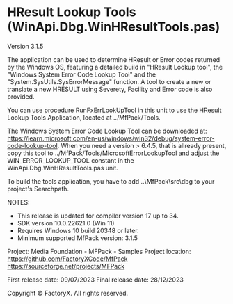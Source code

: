 # HResult Lookup Tools (WinApi.Dbg.WinHResultTools.pas)
Version 3.1.5 

The application can be used to determine HResult or Error codes returned by the Windows OS,
featuring a detailed build in "HResult Lookup tool", the "Windows System Error Code Lookup Tool" and
the "System.SysUtils.SysErrorMessage" function.
A tool to create a new or translate a new HRESULT using Severety, Facility and Error code is also provided.

You can use procedure RunFxErrLookUpTool in this unit to use the HResult Lookup Tools Application,
located at ../MfPack/Tools.  

The Windows System Error Code Lookup Tool can be downloaded at:
  https://learn.microsoft.com/en-us/windows/win32/debug/system-error-code-lookup-tool.
When you need a version > 6.4.5, that is allready present, copy this tool 
to ../MfPack/Tools/MicrosoftErrorLookupTool and adjust the WIN_ERROR_LOOKUP_TOOL constant in
the WinApi.Dbg.WinHResultTools.pas unit.

To build the tools application, you have to add ..\MfPack\src\dbg to your project's Searchpath.

NOTES: 
 - This release is updated for compiler version 17 up to 34.
 - SDK version 10.0.22621.0 (Win 11)
 - Requires Windows 10 build 20348 or later.
 - Minimum supported MfPack version: 3.1.5

Project: Media Foundation - MFPack - Samples
Project location: https://github.com/FactoryXCode/MfPack
                  https://sourceforge.net/projects/MFPack

First release date: 09/07/2023
Final release date: 28/12/2023

Copyright © FactoryX. All rights reserved. 